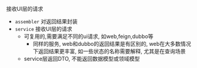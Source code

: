 接收UI层的请求
  - `assembler` 对返回结果封装
  - `service` 接收UI层的请求
    - 可复用的,需要满足不同的ui请求, 如web,feign,dubbo等
      - 同样的服务, web和dubbo的返回结果是有区别的, web在大多数情况下返回结果更丰富, 如一些状态的名称需要解释, 尤其是在查询场景
    - service层返回DTO, 不能返回数据模型或领域模型